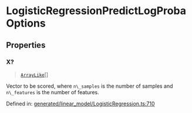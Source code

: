 # LogisticRegressionPredictLogProbaOptions

## Properties

### X?

> [`ArrayLike`](../types/ArrayLike.md)[]

Vector to be scored, where `n\_samples` is the number of samples and `n\_features` is the number of features.

Defined in:  [generated/linear\_model/LogisticRegression.ts:710](https://github.com/transitive-bullshit/scikit-learn-ts/blob/92ab806/packages/sklearn/src/generated/linear_model/LogisticRegression.ts#L710)
